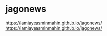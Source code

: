 # jagonews
 https://lamiayeasminmahin.github.io/jagonews/
  https://lamiayeasminmahin.github.io/jagonews/
